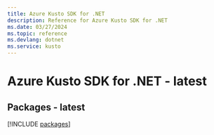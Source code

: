 ```yaml
---
title: Azure Kusto SDK for .NET
description: Reference for Azure Kusto SDK for .NET
ms.date: 03/27/2024
ms.topic: reference
ms.devlang: dotnet
ms.service: kusto
---
```

# Azure Kusto SDK for .NET - latest
## Packages - latest
[!INCLUDE [packages](kusto-index.md)]